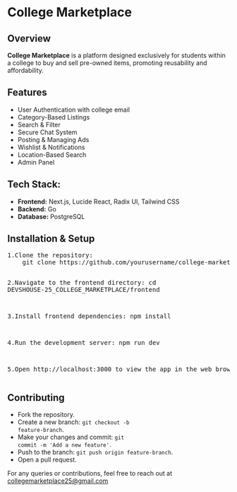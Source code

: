 <div class="container">
    <h1>College Marketplace</h1>
    <h2>Overview</h2>
    <p><strong>College Marketplace</strong> is a platform designed exclusively for students within a college to buy and sell pre-owned items, promoting reusability and affordability.</p>
    <h2>Features</h2>
    <ul>
        <li>User Authentication with college email</li>
        <li>Category-Based Listings</li>
        <li>Search & Filter</li>
        <li>Secure Chat System</li>
        <li>Posting & Managing Ads</li>
        <li>Wishlist & Notifications</li>
        <li>Location-Based Search</li>
        <li>Admin Panel</li>
    </ul>
    <h2>Tech Stack:</h2>
    <ul>
        <li><strong>Frontend:</strong> Next.js, Lucide React, Radix UI, Tailwind CSS</li>
        <li><strong>Backend:</strong> Go</li>
        <li><strong>Database:</strong> PostgreSQL</li>
    </ul>
    <h2>Installation & Setup</h2>
    <pre>
1.Clone the repository:
    git clone https://github.com/yourusername/college-marketplace.git

2.Navigate to the frontend directory:
    cd DEVSHOUSE-25_COLLEGE_MARKETPLACE/frontend

3.Install frontend dependencies:
    npm install

4.Run the development server:
    npm run dev

5.Open http://localhost:3000 to view the app in the web browser.
 </pre>
    <h2>Contributing</h2>
    <ul>
        <li>Fork the repository.</li>
        <li>Create a new branch: <code>git checkout -b feature-branch</code>.</li>
        <li>Make your changes and commit: <code>git commit -m 'Add a new feature'</code>.</li>
        <li>Push to the branch: <code>git push origin feature-branch</code>.</li>
        <li>Open a pull request.</li>
    </ul>
    <div class="footer">
        <p>For any queries or contributions, feel free to reach out at <a href="mailto:collegemarketplace25@gmail.com" style="color: red;">collegemarketplace25@gmail.com</a></p>
    </div>
</div>

